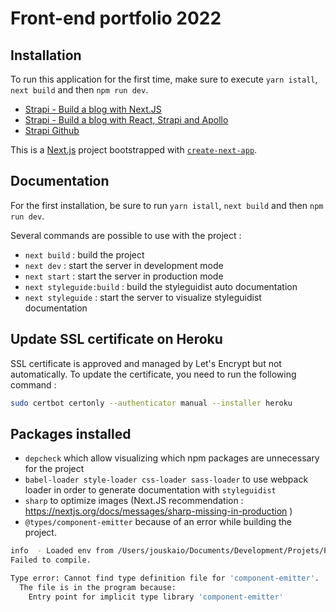 # Front-end portfolio 2022

## Installation

To run this application for the first time, make sure to execute `yarn istall`, `next build` and then `npm run dev`.

- [Strapi - Build a blog with Next.JS](https://strapi.io/blog/build-a-blog-with-next-react-js-strapi)
- [Strapi - Build a blog with React, Strapi and Apollo](https://strapi.io/blog/build-a-blog-with-react-strapi-and-apollo)
- [Strapi Github](https://github.com/vercel/next.js/tree/canary/examples/cms-strapi)

This is a [Next.js](https://nextjs.org/) project bootstrapped with [`create-next-app`](https://github.com/vercel/next.js/tree/canary/packages/create-next-app).

## Documentation

For the first installation, be sure to run `yarn istall`, `next build` and then `npm run dev`. 

Several commands are possible to use with the project :
- `next build` : build the project
- `next dev` : start the server in development mode
- `next start` : start the server in production mode
- `next styleguide:build` : build the styleguidist auto documentation
- `next styleguide` : start the server to visualize styleguidist documentation

## Update SSL certificate on Heroku

SSL certificate is approved and managed by Let's Encrypt but not automatically.
To update the certificate, you need to run the following command :

``` bash
sudo certbot certonly --authenticator manual --installer heroku
```
## Packages installed

- `depcheck` which allow visualizing which npm packages are unnecessary for the project
- `babel-loader style-loader css-loader sass-loader` to use webpack loader in order to generate documentation with `styleguidist`
- `sharp` to optimize images (Next.JS recommendation : https://nextjs.org/docs/messages/sharp-missing-in-production
  )
- `@types/component-emitter` because of an error while building the project.
``` bash
info  - Loaded env from /Users/jouskaio/Documents/Development/Projets/Portfolio/Jouskaio-Front/.env
Failed to compile.

Type error: Cannot find type definition file for 'component-emitter'.
  The file is in the program because:
    Entry point for implicit type library 'component-emitter'
```